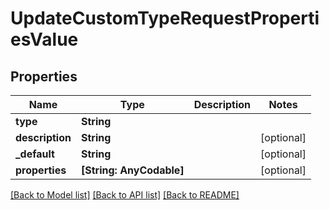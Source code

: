 # UpdateCustomTypeRequestPropertiesValue

## Properties
Name | Type | Description | Notes
------------ | ------------- | ------------- | -------------
**type** | **String** |  | 
**description** | **String** |  | [optional] 
**_default** | **String** |  | [optional] 
**properties** | **[String: AnyCodable]** |  | [optional] 

[[Back to Model list]](../README.md#documentation-for-models) [[Back to API list]](../README.md#documentation-for-api-endpoints) [[Back to README]](../README.md)


